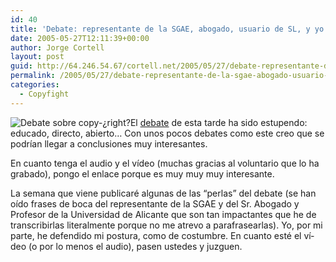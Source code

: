 ```yaml
---
id: 40
title: 'Debate: representante de la SGAE, abogado, usuario de SL, y yo en la Universidad de Alicante'
date: 2005-05-27T12:11:39+00:00
author: Jorge Cortell
layout: post
guid: http://64.246.54.67/cortell.net/2005/05/27/debate-representante-de-la-sgae-abogado-usuario-de-sl-y-yo-en-la-universidad-de-alicante/
permalink: /2005/05/27/debate-representante-de-la-sgae-abogado-usuario-de-sl-y-yo-en-la-universidad-de-alicante/
categories:
  - Copyfight
---
```

 ![Debate sobre copy-¿right?](http://homepage.mac.com/jorgecortell/blogwavestudio/LH20041021114344/LHA20050527000216/Media/LHA20050527000216_1_TN.jpg)El [debate](http://www.copyright.eualacant.com/) de esta tarde ha sido estupendo: educado, directo, abierto&#8230; Con unos pocos debates como este creo que se podrí­an llegar a conclusiones muy interesantes.

En cuanto tenga el audio y el ví­deo (muchas gracias al voluntario que lo ha grabado), pongo el enlace porque es muy muy muy interesante.

La semana que viene publicaré algunas de las &#8220;perlas&#8221; del debate (se han oí­do frases de boca del representante de la SGAE y del Sr. Abogado y Profesor de la Universidad de Alicante que son tan impactantes que he de transcribirlas literalmente porque no me atrevo a parafrasearlas). Yo, por mi parte, he defendido mi postura, como de costumbre. En cuanto esté el ví­deo (o por lo menos el audio), pasen ustedes y juzguen.